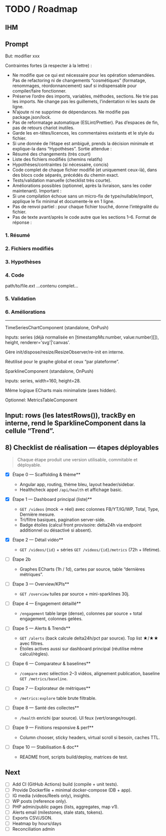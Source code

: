 # TODO / Roadmap

## IHM

## Prompt
But: modifier xxx

Contraintes fortes (à respecter à la lettre) :
- Ne modifie que ce qui est nécessaire pour les opération sdemandées. Pas de refactoring ni de changements “cosmétiques” (formatage, renommages, réordonnancement) sauf si indispensable pour compiler/faire fonctionner.
- Préserve l’ordre des imports, variables, méthodes, sections. Ne trie pas les imports. Ne change pas les guillemets, l’indentation ni les sauts de ligne.
- N’ajoute ni ne supprime de dépendances. Ne modifie pas package.json/lock.
- Pas de reformatage automatique (ESLint/Prettier). Pas d’espaces de fin, pas de retours chariot inutiles.
- Garde les en-têtes/licences, les commentaires existants et le style du fichier.
- Si une donnée de l’étape est ambiguë, prends la décision minimale et explique-la dans “Hypothèses”.
Sortie attendue :
- Résumé des changements (très court)
- Liste des fichiers modifiés (chemins relatifs)
- Hypothèses/contraintes (si nécessaire, concis)
- Code complet de chaque fichier modifié (et uniquement ceux-là), dans des blocs code séparés, précédés du chemin exact.
- Tests/validation manuelle (checklist très courte).
- Améliorations possibles (optionnel, après la livraison, sans les coder maintenant).
Important :
- Si une compilation échoue sans un micro-fix de type/nullable/import, applique le fix minimal et documente-le en 1 ligne.
- Pas de renvoi partiel : pour chaque fichier touché, donne l’intégralité du fichier.
- Pas de texte avant/après le code autre que les sections 1–6.
Format de réponse :
### 1. Résumé
### 2. Fichiers modifiés
### 3. Hypothèses
### 4. Code
path/to/file.ext
…contenu complet…
### 5. Validation
### 6. Améliorations



---------------
TimeSeriesChartComponent (standalone, OnPush)

Inputs: series (déjà normalisée en [timestampMs:number, value:number][]), height, renderer='svg'|'canvas'.

Gère init/dispose/resize/ResizeObserver/re-init en interne.

Réutilisé pour le graphe global et ceux “par plateforme”.

SparklineComponent (standalone, OnPush)

Inputs: series, width=160, height=28.

Même logique ECharts mais minimaliste (axes hidden).

Optionnel: MetricsTableComponent

Input: rows (les latestRows()), trackBy en interne, rend le SparklineComponent dans la cellule “Trend”.
----------------



## 8) Checklist de réalisation — étapes déployables
> Chaque étape produit une version utilisable, commitable et déployable.

- [x] Étape 0 — Scaffolding & thème**
  * Angular app, routing, thème bleu, layout header/sidebar.
  * Healthcheck appel `/api/health` et affichage basic.

- [x] Étape 1 — Dashboard principal (liste)**
  * `GET /videos` (mock → réel) avec colonnes FB/YT/IG/WP, Total, Type, Dernière mesure.
  * Tri/filtre basiques, pagination server-side.
  * Badge étoiles (calcul front provisoire: delta24h via endpoint additionnel ou désactivé si absent).

- [x] Étape 2 — Détail vidéo**
  * `GET /videos/{id}` + séries `GET /videos/{id}/metrics` (72h + lifetime).
  
- [ ] Étape 2b
  * Graphes ECharts (1h / 1d), cartes par source, table “dernières métriques”.

- [ ] Étape 3 — Overview/KPIs**
  * `GET /overview` tuiles par source + mini-sparklines 30j.

- [ ] Étape 4 — Engagement détaillé**
  * `/engagement` table large (dense), colonnes par source + total engagement, colonnes gelées.

- [ ] Étape 5 — Alerts & Trends**
  * `GET /alerts` (back calcule delta24h/pct par source). Top list ★/★★ avec filtres.
  * Étoiles actives aussi sur dashboard principal (réutilise même calcul/règles).

- [ ] Étape 6 — Comparateur & baselines**
  * `/compare` avec sélection 2–3 vidéos, alignement publication, baseline `GET /metrics/baseline`.
  
- [ ] Étape 7 — Explorateur de métriques**
  * `/metrics:explore` table brute filtrable.

- [ ] Étape 8 — Santé des collectes**
  * `/health` enrichi (par source). UI feux (vert/orange/rouge).

- [ ] Étape 9 — Finitions responsive & perf**
  * Column chooser, sticky headers, virtual scroll si besoin, caches TTL.

- [ ] Étape 10 — Stabilisation & doc**
  * README front, scripts build/deploy, matrices de test.



## Next
- [ ] Add CI (GitHub Actions) build (compile + unit tests).
- [ ] Provide Dockerfile + minimal docker-compose (DB + app).
- [ ] IG media (videos/Reels only), insights.
- [ ] WP posts (reference only).
- [ ] PHP admin/public pages (lists, aggregates, map v1).
- [ ] Alerts email (milestones, stale stats, tokens).
- [ ] Exports CSV/JSON.
- [ ] Heatmap by hours/days
- [ ] Reconciliation admin